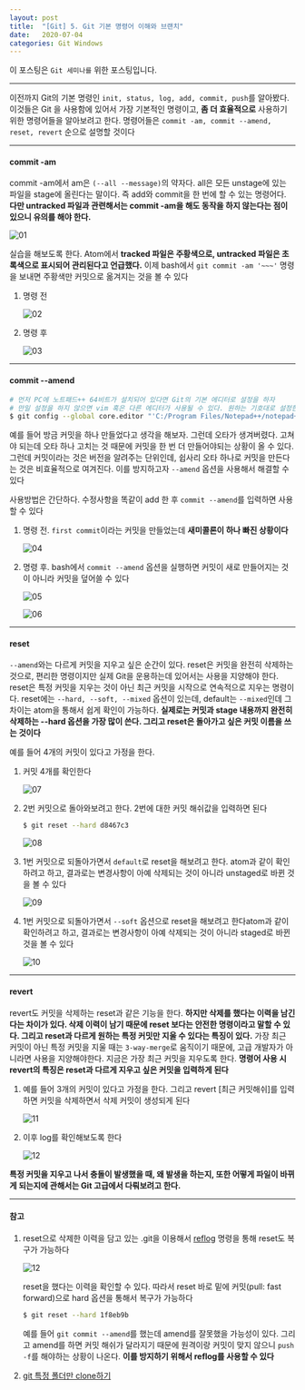 ```yaml
---
layout: post
title:  "[Git] 5. Git 기본 명령어 이해와 브랜치"
date:   2020-07-04
categories: Git Windows
---
```


이 포스팅은 `Git 세미나를` 위한 포스팅입니다.

---

이전까지 Git의 기본 명령인 `init, status, log, add, commit, push`를 알아봤다. 이것들은 Git 을 사용함에 있어서 가장 기본적인 명령이고, __좀 더 효율적으로__ 사용하기 위한 명령어들을 알아보려고 한다. 명령어들은 `commit -am, commit --amend, reset, revert` 순으로 설명할 것이다

---

#### commit -am

commit -am에서 am은 `(--all --message)`의 약자다. all은 모든 unstage에 있는 파일을 stage에 올린다는 말이다. 즉 add와 commit을 한 번에 할 수 있는 명령어다. __다만 untracked 파일과 관련해서는 commit -am을 해도 동작을 하지 않는다는 점이 있으니 유의를 해야 한다.__

![01](https://drive.google.com/uc?id=1h6wRrSQRvmiHnlaiibs1KufIMXLo4E2V)

실습을 해보도록 한다. Atom에서 __tracked 파일은 주황색으로, untracked 파일은 초록색으로 표시되어 관리된다고 언급했다.__ 이제 bash에서 `git commit -am '~~~'` 명령을 보내면 주황색만 커밋으로 옮겨지는 것을 볼 수 있다

1. 명령 전

   ![02](https://drive.google.com/uc?id=1UDMwzaDNTwibSnqp2Eeuh-P0ADLCVCK6)

2. 명령 후

   ![03](https://drive.google.com/uc?id=1QV1DT1zRbZEiT-k91FO4HM2B0dn7lKlm)

---

#### commit --amend

```bash
# 먼저 PC에 노트패드++ 64비트가 설치되어 있다면 Git의 기본 에디터로 설정을 하자
# 만일 설정을 하지 않으면 vim 혹은 다른 에디터가 사용될 수 있다. 원하는 기호대로 설정한다
$ git config --global core.editor "'C:/Program Files/Notepad++/notepad++.exe' -multiInst -nosession"
```

예를 들어 방금 커밋을 하나 만들었다고 생각을 해보자. 그런데 오타가 생겨버렸다. 고쳐야 되는데 오타 하나 고치는 것 때문에 커밋을 한 번 더 만들어야되는 상황이 올 수 있다. 그런데 커밋이라는 것은 버전을 알려주는 단위인데, 쉽사리 오타 하나로 커밋을 만든다는 것은 비효율적으로 여겨진다. 이를 방지하고자 `--amend` 옵션을 사용해서 해결할 수 있다

사용방법은 간단하다. 수정사항을 똑같이 add 한 후 `commit --amend`를 입력하면 사용할 수 있다

1. 명령 전. `first commit`이라는 커밋을 만들었는데 __새미콜론이 하나 빠진 상황이다__

   ![04](https://drive.google.com/uc?id=1lVcZjpdVxq3yuIRjiIZHdkWR6yUTh7KX)

2. 명령 후. bash에서 `commit --amend` 옵션을 실행하면 커밋이 새로 만들어지는 것이 아니라 커밋을 덮어쓸 수 있다

   ![05](https://drive.google.com/uc?id=11MNeYb6uh4_exXhzDRKaMRd6DwDN8Gbh)

   ![06](https://drive.google.com/uc?id=153q0CVNIsnmzasw43Zt1_UdGDEEBaglx)

---

#### reset

`--amend`와는 다르게 커밋을 지우고 싶은 순간이 있다. reset은 커밋을 완전히 삭제하는 것으로, 편리한 명령이지만 실제 Git을 운용하는데 있어서는 사용을 지양해야 한다. reset은 특정 커밋을 지우는 것이 아닌 최근 커밋을 시작으로 연속적으로 지우는 명령이다. reset에는 `--hard, --soft, --mixed` 옵션이 있는데, default는 `--mixed`인데 그 차이는 atom을 통해서 쉽게 확인이 가능하다. __실제로는 커밋과 stage 내용까지 완전히 삭제하는 --hard 옵션을 가장 많이 쓴다. 그리고 reset은 돌아가고 싶은 커밋 이름을 쓰는 것이다__ 

예를 들어 4개의 커밋이 있다고 가정을 한다. 

1. 커밋 4개를 확인한다

   ![07](https://drive.google.com/uc?id=19ezoB3_5pXgNcTJpzuNc3H4r2f-04iOQ)

2. 2번 커밋으로 돌아와보려고 한다. 2번에 대한 커밋 해쉬값을 입력하면 된다

   ```bash
   $ git reset --hard d8467c3
   ```

   ![08](https://drive.google.com/uc?id=1NrEG1pg4AU8IIz2oRUGBLv3ofHM9r2Wa)

3. 1번 커밋으로 되돌아가면서 `default`로 reset을 해보려고 한다. atom과 같이 확인하려고 하고, 결과로는 변경사항이 아예 삭제되는 것이 아니라 unstaged로 바뀐 것을 볼 수 있다

   ![09](https://drive.google.com/uc?id=12plZ6jLykWi-SCgv9dTo6fPhYXSCF18l)

4. 1번 커밋으로 되돌아가면서 `--soft` 옵션으로 reset을 해보려고 한다atom과 같이 확인하려고 하고, 결과로는 변경사항이 아예 삭제되는 것이 아니라 staged로 바뀐 것을 볼 수 있다

   ![10](https://drive.google.com/uc?id=1mrtEA58e_QiqbMaD4GRsqsUKumY1_I2G)

---

#### revert

revert도 커밋을 삭제하는 reset과 같은 기능을 한다. __하지만 삭제를 했다는 이력을 남긴다는 차이가 있다. 삭제 이력이 남기 때문에 reset 보다는 안전한 명령이라고 말할 수 있다. 그리고 reset과 다르게 원하는 특정 커밋만 지울 수 있다는 특징이 있다.__ 가장 최근 커밋이 아닌 특정 커밋을 지울 때는 `3-way-merge`로 움직이기 때문에, 고급 개발자가 아니라면 사용을 지양해야한다. 지금은 가장 최근 커밋을 지우도록 한다. __명령어 사용 시 revert의 특징은 reset과 다르게 지우고 싶은 커밋을 입력하게 된다__

1. 예를 들어 3개의 커밋이 있다고 가정을 한다. 그리고 revert [최근 커밋해쉬]를 입력하면 커밋을 삭제하면서 삭제 커밋이 생성되게 된다

   ![11](https://drive.google.com/uc?id=1S7MMgN8jcUxMtOgVR86lDPitz9tQuiyc)

2. 이후 log를 확인해보도록 한다

   ![12](https://drive.google.com/uc?id=1Z_SZNZN8n2LvZTaRYGY9DcuF0b8H742C)

__특정 커밋을 지우고 나서 충돌이 발생했을 때, 왜 발생을 하는지, 또한 어떻게 파일이 바뀌게 되는지에 관해서는 Git 고급에서 다뤄보려고 한다.__

---

#### 참고

1. reset으로 삭제한 이력을 담고 있는 .git을 이용해서 [reflog](https://suwoni-codelab.com/git/2018/04/07/Git-reflog/) 명령을 통해 reset도 복구가 가능하다

   ![12](https://drive.google.com/uc?id=1TUdSzX6aMCljw5G_VJcKQat4jU2g59Js)

   reset을 했다는 이력을 확인할 수 있다. 따라서 reset 바로 밑에 커밋(pull: fast forward)으로 hard 옵션을 통해서 복구가 가능하다

   ```bash
   $ git reset --hard 1f8eb9b
   ```

   예를 들어 `git commit --amend`를 했는데 amend를 잘못했을 가능성이 있다. 그리고 amend를 하면 커밋 해쉬가 달라지기 때문에 원격이랑 커밋이 맞지 않으니 `push -f`를 해야하는 상황이 나온다. __이를 방지하기 위해서 reflog를 사용할 수 있다__
   
2. [git 특정 폴더만 clone하기](https://www.lesstif.com/gitbook/git-clone-20776761.html) 
    

